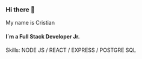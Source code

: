 ### Hi there 👋 
My name is Cristian
#### I´m a  Full Stack Developer Jr.

Skills: NODE JS / REACT / EXPRESS / POSTGRE SQL

